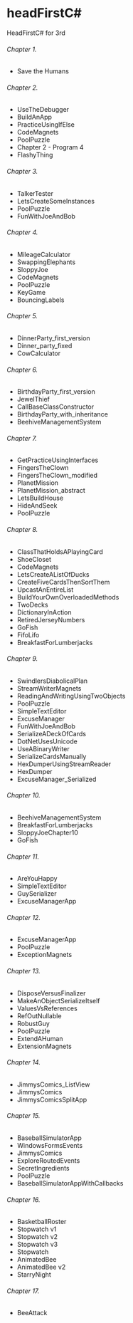 headFirstC#
===========

HeadFirstC# for 3rd

###### Chapter 1.
- Save the Humans

###### Chapter 2.
- UseTheDebugger
- BuildAnApp
- PracticeUsingIfElse
- CodeMagnets 
- PoolPuzzle 
- Chapter 2 - Program 4
- FlashyThing

###### Chapter 3.
- TalkerTester
- LetsCreateSomeInstances 
- PoolPuzzle
- FunWithJoeAndBob

###### Chapter 4.
- MileageCalculator
- SwappingElephants
- SloppyJoe
- CodeMagnets
- PoolPuzzle
- KeyGame
- BouncingLabels

###### Chapter 5.
- DinnerParty_first_version
- Dinner_party_fixed
- CowCalculator

###### Chapter 6.
- BirthdayParty_first_version
- JewelThief
- CallBaseClassConstructor
- BirthdayParty_with_inheritance
- BeehiveManagementSystem

###### Chapter 7.
- GetPracticeUsingInterfaces
- FingersTheClown
- FingersTheClown_modified
- PlanetMission
- PlanetMission_abstract
- LetsBuildHouse
- HideAndSeek
- PoolPuzzle

###### Chapter 8.
- ClassThatHoldsAPlayingCard
- ShoeCloset
- CodeMagnets
- LetsCreateAListOfDucks
- CreateFiveCardsThenSortThem
- UpcastAnEntireList
- BuildYourOwnOverloadedMethods
- TwoDecks
- DictionaryInAction
- RetiredJerseyNumbers
- GoFish
- FifoLifo
- BreakfastForLumberjacks

###### Chapter 9.
- SwindlersDiabolicalPlan
- StreamWriterMagnets
- ReadingAndWritingUsingTwoObjects
- PoolPuzzle
- SimpleTextEditor
- ExcuseManager
- FunWithJoeAndBob
- SerializeADeckOfCards
- DotNetUsesUnicode
- UseABinaryWriter
- SerializeCardsManually
- HexDumperUsingStreamReader
- HexDumper
- ExcuseManager_Serialized

###### Chapter 10.
- BeehiveManagementSystem
- BreakfastForLumberjacks
- SloppyJoeChapter10
- GoFish

###### Chapter 11.
- AreYouHappy
- SimpleTextEditor
- GuySerializer
- ExcuseManagerApp

###### Chapter 12.
- ExcuseManagerApp
- PoolPuzzle
- ExceptionMagnets

###### Chapter 13.
- DisposeVersusFinalizer
- MakeAnObjectSerializeItself
- ValuesVsReferences
- RefOutNullable
- RobustGuy
- PoolPuzzle
- ExtendAHuman
- ExtensionMagnets

###### Chapter 14.
- JimmysComics_ListView
- JimmysComics
- JimmysComicsSplitApp

###### Chapter 15.
- BaseballSimulatorApp
- WindowsFormsEvents
- JimmysComics
- ExploreRoutedEvents
- SecretIngredients
- PoolPuzzle
- BaseballSimulatorAppWithCallbacks

###### Chapter 16.
- BasketballRoster
- Stopwatch v1
- Stopwatch v2
- Stopwatch v3
- Stopwatch
- AnimatedBee 
- AnimatedBee v2
- StarryNight

###### Chapter 17.
- BeeAttack